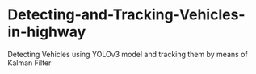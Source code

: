 # Detecting-and-Tracking-Vehicles-in-highway
Detecting Vehicles using YOLOv3 model and tracking them by means of Kalman Filter
